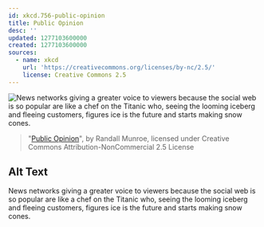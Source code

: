 ```yaml
---
id: xkcd.756-public-opinion
title: Public Opinion
desc: ''
updated: 1277103600000
created: 1277103600000
sources:
  - name: xkcd
    url: 'https://creativecommons.org/licenses/by-nc/2.5/'
    license: Creative Commons 2.5
---
```

![News networks giving a greater voice to viewers because the social web is so popular are like a chef on the Titanic who, seeing the looming iceberg and fleeing customers, figures ice is the future and starts making snow cones.](https://imgs.xkcd.com/comics/public_opinion.png)
> "[Public Opinion](https://xkcd.com/756/)", by Randall Munroe, licensed under Creative Commons Attribution-NonCommercial 2.5 License

## Alt Text
News networks giving a greater voice to viewers because the social web is so popular are like a chef on the Titanic who, seeing the looming iceberg and fleeing customers, figures ice is the future and starts making snow cones.
